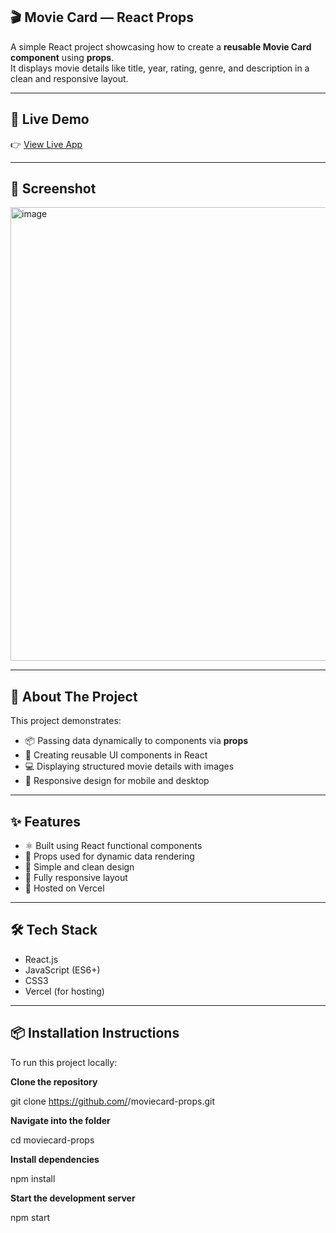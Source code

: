 ## 🎬 Movie Card — React Props

A simple React project showcasing how to create a **reusable Movie Card component** using **props**.  
It displays movie details like title, year, rating, genre, and description in a clean and responsive layout.

---

## 🚀 Live Demo

👉 [View Live App](https://moviecard-props.vercel.app/)

---

## 📸 Screenshot

<img width="1342" height="726" alt="image" src="https://github.com/user-attachments/assets/267e3db7-7d68-4510-93f5-9e014138f9e0" />


---

## 📄 About The Project

This project demonstrates:
- 📦 Passing data dynamically to components via **props**
- 🎯 Creating reusable UI components in React
- 💻 Displaying structured movie details with images
- 📱 Responsive design for mobile and desktop

---

## ✨ Features

- ⚛️ Built using React functional components
- 🔄 Props used for dynamic data rendering
- 🎨 Simple and clean design
- 📱 Fully responsive layout
- 🚀 Hosted on Vercel

---

## 🛠️ Tech Stack

- React.js
- JavaScript (ES6+)
- CSS3
- Vercel (for hosting)

---

## 📦 Installation Instructions

To run this project locally:


**Clone the repository**

git clone https://github.com/<your-username>/moviecard-props.git

**Navigate into the folder**

cd moviecard-props

**Install dependencies**

npm install

**Start the development server**

npm start
